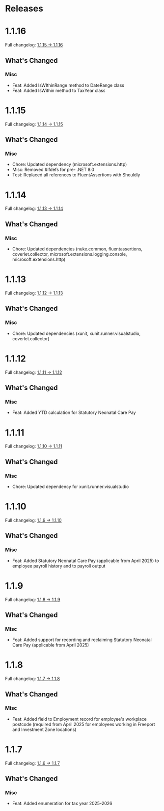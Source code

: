 # Releases

# 1.1.16

Full changelog: [1.1.15 -> 1.1.16](https://github.com/payetools/Payetools/compare/1.1.15...1.1.16)

## What's Changed

### Misc
- Feat: Added IsWIthinRange method to DateRange class
- Feat: Added IsWithin method to TaxYear class

# 1.1.15

Full changelog: [1.1.14 -> 1.1.15](https://github.com/payetools/Payetools/compare/1.1.14...1.1.15)

## What's Changed

### Misc
- Chore: Updated dependency (microsoft.extensions.http)
- Misc: Removed #ifdefs for pre- .NET 8.0
- Test: Replaced all references to FluentAssertions with Shouldly

# 1.1.14

Full changelog: [1.1.13 -> 1.1.14](https://github.com/payetools/Payetools/compare/1.1.13...1.1.14)

## What's Changed

### Misc
- Chore: Updated dependencies (nuke.common, fluentassertions, coverlet.collector, microsoft.extensions.logging.console, microsoft.extensions.http)

# 1.1.13

Full changelog: [1.1.12 -> 1.1.13](https://github.com/payetools/Payetools/compare/1.1.12...1.1.13)

## What's Changed

### Misc
- Chore: Updated dependencies (xunit, xunit.runner.visualstudio, coverlet.collector)

# 1.1.12

Full changelog: [1.1.11 -> 1.1.12](https://github.com/payetools/Payetools/compare/1.1.11...1.1.12)

## What's Changed

### Misc
- Feat: Added YTD calculation for Statutory Neonatal Care Pay

# 1.1.11

Full changelog: [1.1.10 -> 1.1.11](https://github.com/payetools/Payetools/compare/1.1.10...1.1.11)

## What's Changed

### Misc
- Chore: Updated dependency for xunit.runner.visualstudio

# 1.1.10

Full changelog: [1.1.9 -> 1.1.10](https://github.com/payetools/Payetools/compare/1.1.9...1.1.10)

## What's Changed

### Misc
- Feat: Added Statutory Neonatal Care Pay (applicable from April 2025) to employee payroll history
and to payroll output

# 1.1.9

Full changelog: [1.1.8 -> 1.1.9](https://github.com/payetools/Payetools/compare/1.1.8...1.1.9)

## What's Changed

### Misc
- Feat: Added support for recording and reclaiming Statutory Neonatal Care Pay (applicable from
April 2025)

# 1.1.8

Full changelog: [1.1.7 -> 1.1.8](https://github.com/payetools/Payetools/compare/1.1.7...1.1.8)

## What's Changed

### Misc
- Feat: Added field to Employment record for employee's workplace postcode (required from April 2025 for employees
working in Freeport and Investment Zone locations)

# 1.1.7

Full changelog: [1.1.6 -> 1.1.7](https://github.com/payetools/Payetools/compare/1.1.6...1.1.7)

## What's Changed

### Misc
- Feat: Added enumeration for tax year 2025-2026